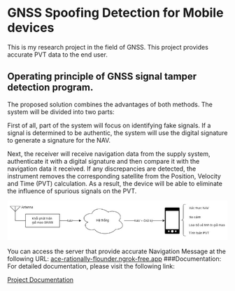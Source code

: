# GNSS Spoofing Detection for Mobile devices
This is my research project in the field of GNSS. This project provides accurate PVT data to the end user.
## Operating principle of GNSS signal tamper detection program.
The proposed solution combines the advantages of both methods. The system will be divided into two parts:

First of all, part of the system will focus on identifying fake signals. If a signal is determined to be authentic, the system will use the digital signature to generate a signature for the NAV.

Next, the receiver will receive navigation data from the supply system, authenticate it with a digital signature and then compare it with the navigation data it received. If any discrepancies are detected, the instrument removes the corresponding satellite from the Position, Velocity and Time (PVT) calculation. As a result, the device will be able to eliminate the influence of spurious signals on the PVT.

<img src="https://github.com/mxngocqb/AndroidGNSSSpoofingDetection/blob/master/picture/solution.jpg" alt="Solution image" width="900" />

You can access the server that provide accurate Navigation Message at the following URL: [ace-rationally-flounder.ngrok-free.app](https://ace-rationally-flounder.ngrok-free.app)
###Documentation:
For detailed documentation, please visit the following link:  

[Project Documentation](https://github.com/mxngocqb/RSA)


